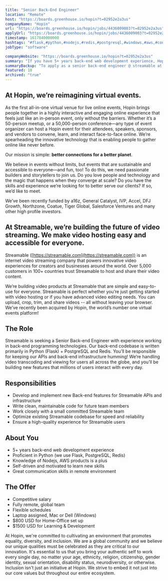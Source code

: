 ```yaml
---
title: "Senior Back-End Engineer"
location: "Remote"
host: "https://boards.greenhouse.io/hopin?t=02952e2a3us"
companyName: "Hopin"
url: "https://boards.greenhouse.io/hopin/jobs/4436009003?t=02952e2a3us"
applyUrl: "https://boards.greenhouse.io/hopin/jobs/4436009003?t=02952e2a3us#app"
timestamp: 1617840000000
hashtags: "#flask,#python,#nodejs,#redis,#postgresql,#windows,#aws,#content,#optimization"
jobType: "software"

companyWebsite: "https://boards.greenhouse.io/hopin?t=02952e2a3us"
summary: "If you have 5+ years back-end web development experience, Hopin has a job opening for a Senior Back-End Engineer"
summaryBackup: "To apply as a senior back-end engineer @ streamable at Hopin, you preferably need to have some knowledge of: #flask, #python, #nodejs."
featured: 10
archived: "true"
---
```


## At Hopin, we’re reimagining virtual events.

As the first all-in-one virtual venue for live online events, Hopin brings people together in a highly interactive and engaging online experience that feels just like an in-person event, only without the barriers. Whether it’s a 50-person meetup, or a 50,000-person conference—any type of event organizer can host a Hopin event for their attendees, speakers, sponsors, and vendors to convene, learn, and interact face-to-face online. We’re spearheading the innovative technology that is enabling people to gather online like never before.

Our mission is simple: **better connections for a better planet**. 

We believe in events without limits, but events that are sustainable and accessible to everyone—and fun, too! To do this, we need passionate builders and storytellers to join us. Do you love people and technology and the magic that happens when they converge at scale? Do you have the skills and experience we’re looking for to better serve our clients? If so, we’d like to meet.

We’ve been recently funded by a16z, General Catalyst, IVP, Accel, DFJ Growth, Northzone, Coatue, Tiger Global, Salesforce Ventures and many other high profile investors.

## At Streamable, we’re building the future of video streaming. We make video hosting easy and accessible for everyone.

Streamable ([https://streamable.com](https://streamable.com)) is an internet video streaming company that powers innovative video experiences for creators and businesses around the world. Over 5,000 customers in 100+ countries trust Streamable to host and share their video content.

We’re building video products at Streamable that are simple and easy-to-use for everyone. Streamable is perfect whether you’re just getting started with video hosting or if you have advanced video editing needs. You can upload, crop, trim, and share videos -- all without leaving your browser. We’ve recently been acquired by Hopin, the world’s number one virtual events platform!

## The Role

Streamable is seeking a Senior Back-end Engineer with experience working in back-end programming technologies. Our back-end codebase is written primarily in Python (Flask) + PostgreSQL and Redis. You’ll be responsible for keeping our APIs and back-end infrastructure humming! We’re handling video transcoding and viewing for users all across the globe, and you’ll be building new features that millions of users interact with every day. 

## Responsibilities

*   Develop and implement new Back-end features for Streamable APIs and infrastructure
*   Write clean, maintainable code for future team members
*   Work closely with a small committed Streamable team
*   Optimize existing Streamable codebase for speed and reliability
*   Ensure a high-quality experience for Streamable users 

## About You

*   5+ years back-end web development experience
*   Proficient in Python (we use Flask, PostgreSQL, Redis)
*   Knowledge of Nodejs, AWS products is a plus
*   Self-driven and motivated to learn new skills
*   Great communication skills in remote environment

## The Offer

*   Competitive salary
*   Fully remote, global team
*   Flexible schedules
*   Laptop assigned, Mac or Dell (Windows)
*   $800 USD for Home-Office set up
*   $1500 USD for Learning & Development

At Hopin, we're committed to cultivating an environment that promotes equality, diversity, and inclusion. We are a global community and we believe our unique qualities must be celebrated as they are critical to our innovation. It's essential to us that you bring your authentic self to work every single day, no matter your age, ethnicity, religion, citizenship, gender identity, sexual orientation, disability status, neurodiversity, or otherwise. Inclusion isn't just an initiative at Hopin. We strive to embed it not just into our core values but throughout our entire ecosystem.
